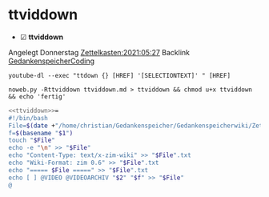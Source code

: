 # ttviddown

* ☑ **ttviddown**  

Angelegt Donnerstag [Zettelkasten:2021:05:27]()
Backlink [GedankenspeicherCoding](../GedankenspeicherCoding.md)

 ``youtube-dl --exec "ttdown {} [HREF] '[SELECTIONTEXT]' " [HREF]`` 

  ``noweb.py -Rttviddown ttviddown.md > ttviddown && chmod u+x ttviddown && echo 'fertig'``

```bash
<<ttviddown>>=
#!/bin/bash
File=$(date +"/home/christian/Gedankenspeicher/Gedankenspeicherwiki/Zettelkasten/%Y/%m/%d.txt" -r "$1")
f=$(basename "$1")
touch "$File"
echo -e "\n" >> "$File"
echo "Content-Type: text/x-zim-wiki" >> "$File".txt
echo "Wiki-Format: zim 0.6" >> "$File".txt
echo "===== $File =====" >> "$File".txt
echo [ ] @VIDEO @VIDEOARCHIV "$2" "$f" >> "$File"
@ 

```



